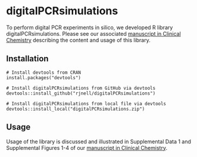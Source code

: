 # digitalPCRsimulations

To perform digital PCR experiments in silico, we developed R library digitalPCRsimulations. Please see our associated [manuscript in Clinical Chemistry](https://doi.org/10.1093/clinchem/hvaf054) describing the content and usage of this library.

## Installation

```{r}
# Install devtools from CRAN
install.packages("devtools")

# Install digitalPCRsimulations from GitHub via devtools
devtools::install_github("rjnell/digitalPCRsimulations")

# Install digitalPCRsimulations from local file via devtools
devtools::install_local("digitalPCRsimulations.zip")
```

## Usage
Usage of the library is discussed and illustrated in Supplemental Data 1 and Supplemental Figures 1-4 of our [manuscript in Clinical Chemistry](https://doi.org/10.1093/clinchem/hvaf054).